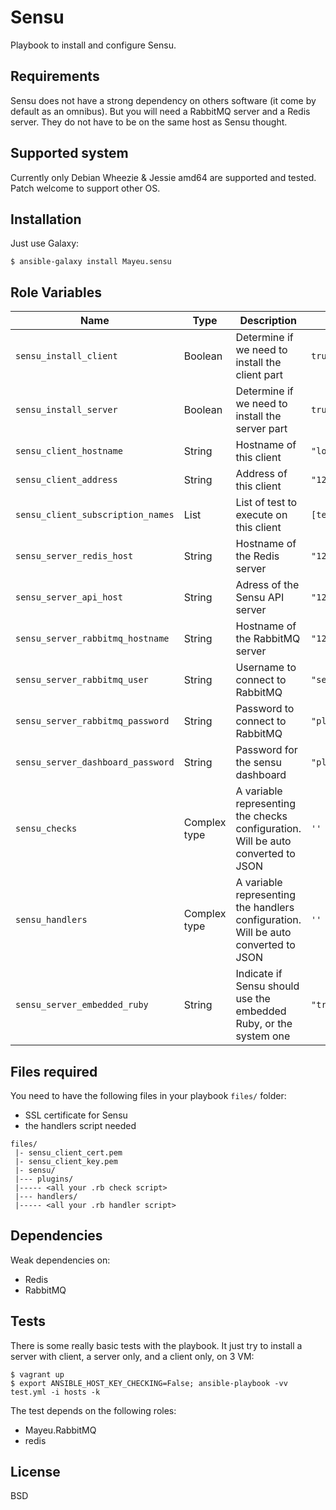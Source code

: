# Sensu

Playbook to install and configure Sensu.

## Requirements

Sensu does not have a strong dependency on others software (it come by default
as an omnibus). But you will need a RabbitMQ server and a Redis server. They do
not have to be on the same host as Sensu thought.

## Supported system

Currently only Debian Wheezie & Jessie amd64 are supported and tested. Patch
welcome to support other OS.

## Installation

Just use Galaxy:

    $ ansible-galaxy install Mayeu.sensu

## Role Variables

|Name|Type|Description|Default|
|----|----|-----------|-------|
`sensu_install_client`|Boolean|Determine if we need to install the client part|`true`
`sensu_install_server`|Boolean|Determine if we need to install the server part|`true`
`sensu_client_hostname`|String|Hostname of this client|`"localhost"`
`sensu_client_address`|String|Address of this client|`"127.0.0.1"`
`sensu_client_subscription_names`|List|List of test to execute on this client| `[test]`
`sensu_server_redis_host`|String|Hostname of the Redis server|`"127.0.0.1"`
`sensu_server_api_host`|String|Adress of the Sensu API server|`"127.0.0.1"`
`sensu_server_rabbitmq_hostname`|String|Hostname of the RabbitMQ server|`"127.0.0.1"`
`sensu_server_rabbitmq_user`|String|Username to connect to RabbitMQ|`"sensu"`
`sensu_server_rabbitmq_password`|String|Password to connect to RabbitMQ|`"placeholder"`
`sensu_server_dashboard_password`|String|Password for the sensu dashboard|`"placeholder"`
`sensu_checks`|Complex type|A variable representing the checks configuration. Will be auto converted to JSON|`''`
`sensu_handlers`|Complex type|A variable representing the handlers configuration. Will be auto converted to JSON|`''`
`sensu_server_embedded_ruby`|String|Indicate if Sensu should use the embedded Ruby, or the system one|`"true"`

## Files required

You need to have the following files in your playbook `files/` folder:

* SSL certificate for Sensu
* the handlers script needed

```
files/
 |- sensu_client_cert.pem
 |- sensu_client_key.pem
 |- sensu/
 |--- plugins/
 |----- <all your .rb check script>
 |--- handlers/
 |----- <all your .rb handler script>
```

## Dependencies

Weak dependencies on:

* Redis
* RabbitMQ

## Tests

There is some really basic tests with the playbook. It just try to install a
server with client, a server only, and a client only, on 3 VM:

    $ vagrant up
    $ export ANSIBLE_HOST_KEY_CHECKING=False; ansible-playbook -vv test.yml -i hosts -k

The test depends on the following roles:

* Mayeu.RabbitMQ
* redis

## License

BSD
